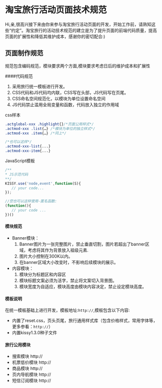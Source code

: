 # 淘宝旅行活动页面技术规范

Hi,亲,很高兴接下来由你来参与淘宝旅行活动页面的开发，开始工作前，请熟知这些“约定”。淘宝旅行的活动技术规范的建立是为了提升页面的前端代码质量，提高页面的扩展性和降低其维护成本，感谢你的密切配合:)

## 页面制作规范
规范包含编码规范，模块要求两个方面,模块要求考虑日后的维护成本和扩展性

####代码规范

1. 采用旅行统一模板进行开发。
2. CSS代码和JS代码均内联，CSS写在头部，JS代码写在页尾。
3. CSS命名空间规范化，以模块为单位设置命名空间 
4. JS代码禁止滥用全局变量和函数，代码放入独立的作用域

css样本

```css
.actglobal-xxx .highlight{}/*页面公用样式*/
.actmod-xxx .list{…} /*模块为单位的独立样式*/
.actmod-xxx .item{…} /*同上*/

/*也可以这样*/
.actmod-xxx-list{...}
.actmod-xxx-item{...}
```
JavaScript模板

```js
/**
* JS示范代码
**/
KISSY.use('node,event',function(S){
   // your code...
});

//您也可以这样使用-匿名函数:
(function(){
   // your code ...
})()
```
 
#### 模块规范 
 
* Banner模块：
	1. Banner图片为一张完整图片，禁止垂直切割，图片若超出了banner区域，考虑将其作为背景放入祖级元素.
	2. 图片大小控制在300K以内。
	3. 在banner区域大小改变时，不影响后续模块的展示。
* 内容模块：
	1. 模块分为标题区和内容区
    2. 模块标题文案必须为活字，禁止将文案切入背景图。
    3. 模块宽度为自适应，模块高度由模块内容决定，禁止设定模块高度。
    


#### 模板说明

在统一模板基础上进行开发，模板地址:`http://`,模板包含以下内容:

* 内置了reset.css，页头页尾，旅行通用样式库（包含价格样式，常用字体等，更多参看：`http://`）
* 内置kissy1.3.0种子文件

#### 旅行公用模块

* 搜索模块 http://
* 机票低价模块 http://
* 商品模块 http://
* 页内导航模块 http://
* 短信订阅模块 http://

		


